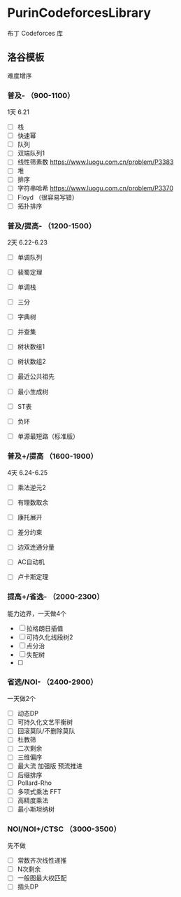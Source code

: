 # PurinCodeforcesLibrary

布丁 Codeforces 库

## 洛谷模板

难度增序

### 普及- （900-1100）
1天 6.21
- [ ] 栈
- [ ] 快速幂
- [ ] 队列
- [ ] 双端队列1
- [ ] 线性筛素数 https://www.luogu.com.cn/problem/P3383
- [ ] 堆
- [ ] 排序
- [ ] 字符串哈希 https://www.luogu.com.cn/problem/P3370
- [ ] Floyd （很容易写错）
- [ ] 拓扑排序

### 普及/提高- （1200-1500）
2天 6.22-6.23
- [ ] 单调队列

- [ ] 裴蜀定理
- [ ] 单调栈
- [ ] 三分
- [ ] 字典树
- [ ] 并查集
- [ ] 树状数组1
- [ ] 树状数组2
- [ ] 最近公共祖先
- [ ] 最小生成树
- [ ] ST表
- [ ] 负环
- [ ] 单源最短路（标准版）

### 普及+/提高 （1600-1900）
4天 6.24-6.25
- [ ] 乘法逆元2
- [ ] 有理数取余
- [ ] 康托展开
- [ ] 差分约束

- [ ] 边双连通分量
- [ ] AC自动机
- [ ] 卢卡斯定理

### 提高+/省选- （2000-2300）
能力边界，一天做4个
- [ ] 拉格朗日插值
- [ ] 可持久化线段树2
- [ ] 点分治
- [ ] 失配树
- [ ] 


### 省选/NOI- （2400-2900）
一天做2个
- [ ] 动态DP
- [ ] 可持久化文艺平衡树
- [ ] 回滚莫队/不删除莫队
- [ ] 杜教筛
- [ ] 二次剩余
- [ ] 三维偏序
- [ ] 最大流 加强版 预流推进
- [ ] 后缀排序
- [ ] Pollard-Rho
- [ ] 多项式乘法 FFT
- [ ] 高精度乘法
- [ ] 最小斯坦纳树

### NOI/NOI+/CTSC （3000-3500）

先不做

- [ ] 常数齐次线性递推
- [ ] N次剩余
- [ ] 一般图最大权匹配
- [ ] 插头DP
